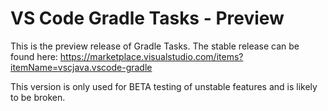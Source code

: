 # VS Code Gradle Tasks - Preview

This is the preview release of Gradle Tasks. The stable release can be found
here: https://marketplace.visualstudio.com/items?itemName=vscjava.vscode-gradle

This version is only used for BETA testing of unstable features and is likely to
be broken.
